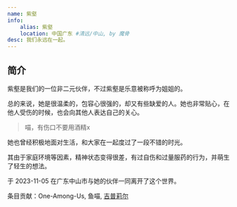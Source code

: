 ```yaml
---
name: 紫壑
info:
    alias: 紫壑
    location: 中国广东 #清远/中山, by 魔骨
desc: 我们永远在一起。
---
```


## 简介

紫壑是我们的一位非二元伙伴，不过紫壑是乐意被称呼为姐姐的。

总的来说，她是很温柔的，包容心很强的，却又有些缺爱的人。她也非常贴心，在他人受伤的时候，也会向其他人表达自己的关心。

> 喵，有伤口不要用酒精x

她也曾经积极地面对生活，和大家在一起度过了一段不错的时光。

其由于家庭环境等因素，精神状态变得很差，有过自伤和过量服药的行为，并萌生了轻生的想法。

于 2023-11-05 在广东中山市与她的伙伴一同离开了这个世界。

条目贡献：One-Among-Us, 鱼喵, [吉普莉尔](http://twitter.com/Kotori42156659)
